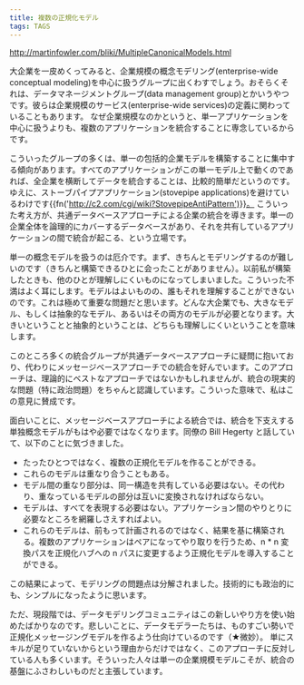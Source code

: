 ```yaml
---
title: 複数の正規化モデル
tags: TAGS
---
```


http://martinfowler.com/bliki/MultipleCanonicalModels.html

大企業を一皮めくってみると、企業規模の概念モデリング(enterprise-wide conceptual modeling)を中心に扱うグループに出くわすでしょう。おそらくそれは、データマネージメントグループ(data management group)とかいうやつです。彼らは企業規模のサービス(enterprise-wide services)の定義に関わっていることもあります。
なぜ企業規模なのかというと、単一アプリケーションを中心に扱うよりも、複数のアプリケーションを統合することに専念しているからです。

こういったグループの多くは、単一の包括的企業モデルを構築することに集中する傾向があります。すべてのアプリケーションがこの単一モデル上で動くのであれば、全企業を横断してデータを統合することは、比較的簡単だというのです。ゆえに、ストーブパイプアプリケーション(stovepipe applications)を避けているわけです{{fn('http://c2.com/cgi/wiki?StovepipeAntiPattern')}}。
こういった考え方が、共通データベースアプローチによる企業の統合を導きます。単一の企業全体を論理的にカバーするデータベースがあり、それを共有しているアプリケーションの間で統合が起こる、という立場です。

単一の概念モデルを扱うのは厄介です。まず、きちんとモデリングするのが難しいのです（きちんと構築できるひとに会ったことがありません）。以前私が構築したときも、他のひとが理解しにくいものになってしまいました。こういった不満はよく耳にします。モデルはよいものの、誰もそれを理解することができないのです。これは極めて重要な問題だと思います。どんな大企業でも、大きなモデル、もしくは抽象的なモデル、あるいはその両方のモデルが必要となります。大きいということと抽象的ということは、どちらも理解しにくいということを意味します。

このところ多くの統合グループが共通データベースアプローチに疑問に抱いており、代わりにメッセージベースアプローチでの統合を好んでいます。このアプローチは、理論的にベストなアプローチではないかもしれませんが、統合の現実的な問題（特に政治問題）をちゃんと認識しています。こういった意味で、私はこの意見に賛成です。

面白いことに、メッセージベースアプローチによる統合では、統合を下支えする単独概念モデルがもはや必要ではなくなります。同僚の Bill Hegerty と話していて、以下のことに気づきました。

* たったひとつではなく、複数の正規化モデルを作ることができる。
* これらのモデルは重なり合うこともある。
* モデル間の重なり部分は、同一構造を共有している必要はない。その代わり、重なっているモデルの部分は互いに変換されなければならない。
* モデルは、すべてを表現する必要はない。アプリケーション間のやりとりに必要なところを網羅しさえすればよい。
* これらのモデルは、前もって計画されるのではなく、結果を基に構築される。複数のアプリケーションはペアになってやり取りを行うため、n * n 変換パスを正規化ハブへの n パスに変更するよう正規化モデルを導入することができる。

この結果によって、モデリングの問題点は分解されました。技術的にも政治的にも、シンプルになったように思います。

ただ、現段階では、データモデリングコミュニティはこの新しいやり方を使い始めたばかりなのです。悲しいことに、データモデラーたちは、ものすごい勢いで正規化メッセージングモデルを作るよう仕向けているのです（★微妙）。
単にスキルが足りていないからという理由からだけではなく、このアプローチに反対している人も多くいます。そういった人々は単一の企業規模モデルこそが、統合の基盤にふさわしいものだと主張しています。
